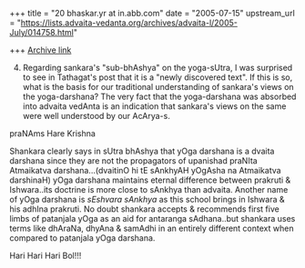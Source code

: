 +++
title = "20 bhaskar.yr at in.abb.com"
date = "2005-07-15"
upstream_url = "https://lists.advaita-vedanta.org/archives/advaita-l/2005-July/014758.html"

+++
[Archive link](https://lists.advaita-vedanta.org/archives/advaita-l/2005-July/014758.html)


4. Regarding sankara's "sub-bhAshya" on the yoga-sUtra, I was
surprised to see in Tathagat's post that it is a "newly discovered
text". If this is so, what is the basis for our traditional
understanding of sankara's views on the yoga-darshana? The very fact
that the yoga-darshana was absorbed into advaita vedAnta is an
indication that sankara's views on the same were well understood by
our AcArya-s.


praNAms
Hare Krishna

Shankara clearly says in sUtra bhAshya  that yOga darshana is a dvaita
darshana since they are not the propagators of upanishad praNIta Atmaikatva
darshana...(dvaitinO hi tE sAnkhyAH yOgAsha na Atmaikatva darshinaH) yOga
darshana maintains eternal difference between prakruti & Ishwara..its
doctrine is more close to sAnkhya than advaita.  Another name of yOga
darshana is *sEshvara sAnkhya* as this school brings in Ishwara & his
adhIna prakruti.  No doubt shankara accepts & recommends  first five limbs
of patanjala yOga as an aid for antaranga sAdhana..but shankara uses terms
like  dhAraNa, dhyAna & samAdhi in an entirely different context when
compared to patanjala yOga darshana.

Hari Hari Hari Bol!!!



